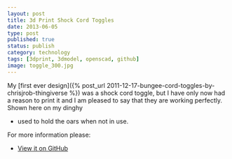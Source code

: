```yaml
--- 
layout: post 
title: 3d Print Shock Cord Toggles
date: 2013-06-05
type: post 
published: true 
status: publish
category: technology
tags: [3dprint, 3dmodel, openscad, github]
image: toggle_300.jpg
---
```


My [first ever
design]({% post_url 2011-12-17-bungee-cord-toggles-by-chrisjrob-thingiverse %}) was a
shock cord toggle, but I have only now had a reason to print it and I am
pleased to say that they are working perfectly. Shown here on my dinghy
- used to hold the oars when not in use.

<!--more-->

For more information please:

   * [View it on GitHub](https://github.com/chrisjrob/toggle)
